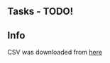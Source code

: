 ## Tasks - TODO!
## Info
CSV was downloaded from [here](https://gist.github.com/GoodmanSciences/c2dd862cd38f21b0ad36b8f96b4bf1ee)
